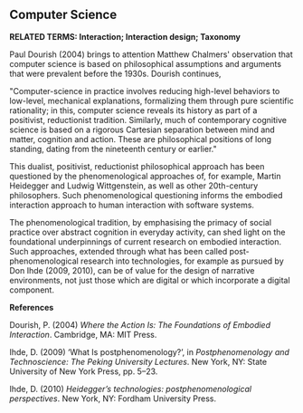 ## Computer Science

**RELATED TERMS: Interaction; Interaction design; Taxonomy**

Paul Dourish (2004) brings to attention Matthew Chalmers' observation that computer science is based on philosophical assumptions and arguments that were prevalent before the 1930s. Dourish continues, 

"Computer-science in practice involves reducing high-level behaviors to low-level, mechanical explanations, formalizing them through pure scientific rationality; in this, computer science reveals its history as part of a positivist, reductionist tradition. Similarly, much of contemporary cognitive science is based on a rigorous Cartesian separation between mind and matter, cognition and action. These are philosophical positions of long standing, dating from the nineteenth century or earlier."

This dualist, positivist, reductionist philosophical approach has been questioned by the phenomenological approaches of, for example, Martin Heidegger and Ludwig Wittgenstein, as well as other 20th-century philosophers. Such phenomenological questioning informs the embodied interaction approach to human interaction with software systems.

The phenomenological tradition, by emphasising the primacy of social practice over abstract cognition in everyday activity, can shed light on the foundational underpinnings of current research on embodied interaction. Such approaches, extended through what has been called post-phenomenological research into technologies, for example as pursued by Don Ihde (2009, 2010), can be of value for the design of narrative environments, not just those which are digital or which incorporate a digital component.

**References**

Dourish, P. (2004) _Where the Action Is: The Foundations of Embodied Interaction_. Cambridge, MA: MIT Press.

Ihde, D. (2009) ‘What Is postphenomenology?’, in _Postphenomenology and Technoscience: The Peking University Lectures_. New York, NY: State University of New York Press, pp. 5–23.

Ihde, D. (2010) _Heidegger’s technologies: postphenomenological perspectives_. New York, NY: Fordham University Press.
